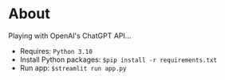 # About
Playing with OpenAI's ChatGPT API...
- Requires: `Python 3.10`
- Install Python packages: `$pip install -r requirements.txt`
- Run app: `$streamlit run app.py`